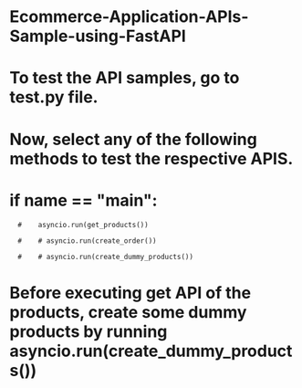 # Ecommerce-Application-APIs-Sample-using-FastAPI
# To test the API samples, go to test.py file.

# Now, select any of the following methods to test the respective APIS.
# if __name__ == "__main__":
      #    asyncio.run(get_products())

      #    # asyncio.run(create_order())

      #    # asyncio.run(create_dummy_products())




# Before executing get API of the products, create some dummy products by running asyncio.run(create_dummy_products())   

